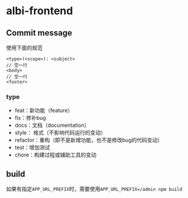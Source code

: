 # albi-frontend

## Commit message

使用下面的规范

```
<type>(<scope>): <subject>
// 空一行
<body>
// 空一行
<footer>
```

### type

- feat：新功能（feature）
- fix：修补bug
- docs：文档（documentation）
- style： 格式（不影响代码运行的变动）
- refactor：重构（即不是新增功能，也不是修改bug的代码变动）
- test：增加测试
- chore：构建过程或辅助工具的变动

## build

如果有指定`APP_URL_PREFIX`时，需要使用`APP_URL_PREFIX=/admin npm build`
